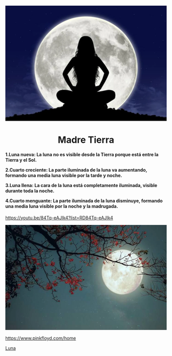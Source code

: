 ![Luna1](img/Luna1.webp)

<h1 style="text-align:center;">Madre Tierra</h1>

<h4>
1.Luna nueva: La luna no es visible desde la Tierra porque está entre la Tierra y el Sol. 

2.Cuarto creciente: La parte iluminada de la luna va aumentando, formando una media luna visible por la tarde y noche. 

3.Luna llena: La cara de la luna está completamente iluminada, visible durante toda la noche. 

4.Cuarto menguante: La parte iluminada de la luna disminuye, formando una media luna visible por la noche y la madrugada. 

</h4>


https://youtu.be/84Tq-eAJIk4?list=RD84Tq-eAJIk4

[![Luna2 - Wish You Were Here](img/Luna2.webp)](https://youtu.be/84Tq-eAJIk4?list=RD84Tq-eAJIk4)       

<https://www.pinkfloyd.com/home>

[Luna](https://www.pinkfloyd.com/home)
